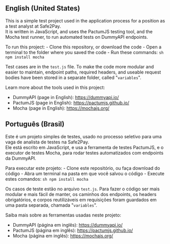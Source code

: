 ## English (United States)

This is a simple test project used in the application process for a position as a test analyst at Safe2Pay.  
It is written in JavaScript, and uses the PactumJS testing tool, and the Mocha test runner, to run automated tests on DummyAPI endpoints.

To run this project:
    - Clone this repository, or download the code
    - Open a terminal to the folder where you saved the code
    - Run these commands:
    ```sh
        npm install
        mocha
    ```

Test cases are in the ```test.js``` file. To make the code more modular and easier to maintain, endpoint paths, required headers, and useable request bodies have been stored in a separate folder, called "```variables```".

Learn more about the tools used in this project:
- DummyAPI (page in English): https://dummyapi.io/
- PactumJS (page in English): https://pactumjs.github.io/
- Mocha (page in English): https://mochajs.org/

## Português (Brasil)

Este é um projeto simples de testes, usado no processo seletivo para uma vaga de analista de testes na Safe2Pay.  
Ele está escrito em JavaScript, e usa a ferramenta de testes PactumJS, e o executor de testes Mocha, para rodar testes automatizados com endpoints da DummyAPI.

Para executar este projeto:
    - Clone este repositório, ou faça download do código
    - Abra um terminal na pasta em que você salvou o código
    - Execute estes comandos:
    ```sh
        npm install
        mocha
    ```

Os casos de teste estão no arquivo ```test.js```. Para fazer o código ser mais modular e mais fácil de manter, os caminhos dos endpoints, os headers obrigatórios, e corpos reutilizáveis em requisições foram guardados em uma pasta separada, chamada "```variables```".

Saiba mais sobre as ferramentas usadas neste projeto:
- DummyAPI (página em inglês): https://dummyapi.io/
- PactumJS (página em inglês): https://pactumjs.github.io/
- Mocha (página em inglês): https://mochajs.org/